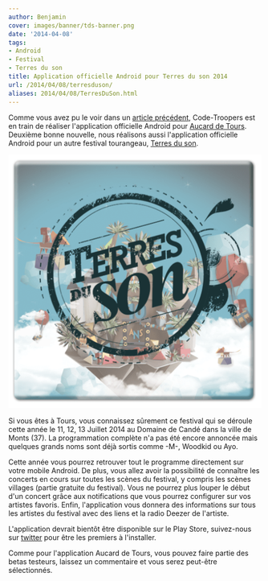 ```yaml
---
author: Benjamin
cover: images/banner/tds-banner.png
date: '2014-04-08'
tags:
- Android
- Festival
- Terres du son
title: Application officielle Android pour Terres du son 2014
url: /2014/04/08/terresduson/
aliases: 2014/04/08/TerresDuSon.html
---
```



Comme vous avez pu le voir dans un [article précédent](http://code-troopers.com/2014/03/17/Aucard.html), Code-Troopers est en train de réaliser l'application officielle Android pour [Aucard de Tours](http://www.radiobeton.com/aucard/). Deuxième bonne nouvelle, nous réalisons aussi l'application officielle Android pour un autre festival tourangeau, [Terres du son](http://terresduson.com/).


<div style="text-align : center">
<a style="display: inline" href="/images/posts/2014-04-08-TerresDuSon/tds.png" data-lightbox="image-0" title="Logo Terres du son">
        <img class="mini" src="/images/posts/2014-04-08-TerresDuSon/tds.png" alt="tds logo"/>
</a>
</div>

Si vous êtes à Tours, vous connaissez sûrement ce festival qui se déroule cette année le 11, 12, 13 Juillet 2014 au Domaine de Candé dans la ville de Monts (37). La programmation complète n'a pas été encore annoncée mais quelques grands noms sont déjà sortis comme -M-, Woodkid ou Ayo.

Cette année vous pourrez retrouver tout le programme directement sur votre mobile Android. De plus, vous allez avoir la possibilité de connaître les concerts en cours sur toutes les scènes du festival, y compris les scènes villages (partie gratuite du festival). Vous ne pourrez plus louper le début d'un concert grâce aux notifications que vous pourrez configurer sur vos artistes favoris. Enfin, l'application vous donnera des informations sur tous les artistes du festival avec des liens et la radio Deezer de l'artiste.

L'application devrait bientôt être disponible sur le Play Store, suivez-nous sur [twitter](https://twitter.com/codetroopers) pour être les premiers à l'installer.

Comme pour l'application Aucard de Tours, vous pouvez faire partie des betas testeurs, laissez un commentaire et vous serez peut-être sélectionnés.
